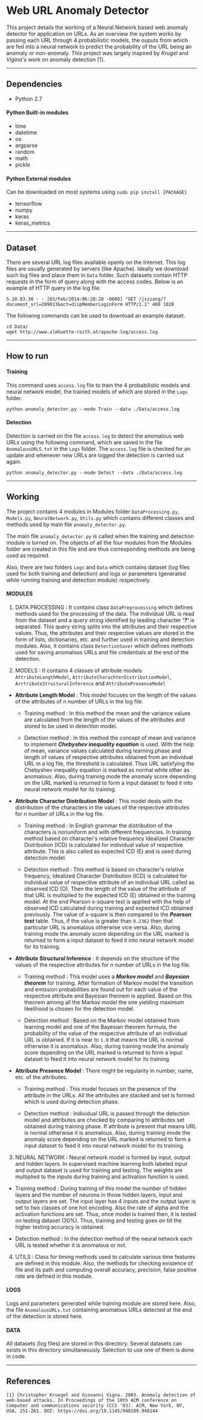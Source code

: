 # Web URL Anomaly Detector
This project details the working of a Neural Network based web anomaly detector for application on URLs. As an overview the system works by passing each URL through 4 probabilistic models, the ouputs from which are fed into a neural network to predict the probability of the URL being an anomaly or non-anomaly. This project was largely inspired by *Krugel* and *Vigina's* work on anomaly detection [1].

---
## Dependencies
- Python 2.7
#### Python Built-in modules
- time
- datetime
- os
- argparse
- random
- math
- pickle
#### Python External modules
Can be downloaded on most systems using `sudo pip install {PACKAGE}`
- tensorflow
- numpy
- keras
- keras_metrics

---
## Dataset
There are several URL log files available openly on the Internet. This log files are usually generated by servers (like Apache). Ideally we download such log files and place them in `Data` folder. Such datasets contain HTTP requests in the form of query along with the access codes. Below is an example of HTTP query in the log file.
```
5.10.83.30 - - [03/Feb/2014:06:28:28 -0600] "GET /jszzang/?document_srl=209013&act=dispMemberLoginForm HTTP/1.1" 400 1020
```
The following commands can be used to download an example dataset.
```
cd Data/
wget http://www.almhuette-raith.at/apache-log/access.log
```

---
## How to run
#### Training
This command uses `access.log` file to train the 4 probabilistic models and neural network model, the trained models of which are stored in the `Logs` folder.
```
python anomaly_detector.py --mode Train --data ./Data/access.log
```
#### Detection
Detection is carried on the file `access.log` to detect the anomalous web URLs using the following command, which are saved in the file `AnomalousURLS.txt` in the `Logs` folder. The `access.log` file is checked for an update and whenever new URLs are logged the detection is carried out again.
```
python anomaly_detector.py --mode Detect --data ./Data/access.log
```

---
## Working
The project contains 4 modules in Modules folder `DataProcessing.py`, `Models.py`, `NeuralNetwork.py`, `Utils.py` which contains different classes and methods used by main file `anomaly_detector.py`.

The main file `anomaly_detector.py` is called when the training and detection module is turned on. The objects of all the four modules from the Modules folder are created in this file and are thus corresponding methods are being used as required.

Also, there are two folders `Logs` and `Data` which contains dataset (log files used for both training and detection) and logs or parameters (generated while running training and detection module) respectively.

#### MODULES

1. DATA PROCESSING : It contains class `DataPreprocessing` which defines methods used for the processing of the data. The individual URL is read from the dataset and a query string identified by leading character ***'?'*** is separated. This query string splits into the attributes and their respective values. Thus, the attributes and their respective values are stored in the form of lists, dictionaries, etc. and further used in training and detection modules. Also, it contains class `DetectionSaver` which defines methods used for saving anomalous URLs and file credentials at the end of the detection.

2. MODELS : It contains 4 classes of attribute models `AttributeLengthModel`, `AttributeCharachterDistributionModel`, `ArrtributeStructuralInference` and `AttributePresenceModel`

  - **Attribute Length Model** : This model focuses on the length of the values of the attributes of n number of URLs in the log file.

    - Training method : In this method the mean and the variance values are calculated from the length of the values of the attributes and stored to be used in detection model.

    - Detection method : In this method the concept of mean and variance to implement ***Chebyshev inequality equation*** is used. With the help of mean, variance values calculated during learning phase and length of values of respective attributes obtained from an individual URL in a log file, the threshold is calculated. Thus URL satisfying the Chebyshev inequality equation is marked as normal while other as anomalous. Also, during training mode the anomaly score depending on the URL marked is returned to form a input dataset to feed it into neural network model for its training.

  - **Attribute Character Distribution Model** : This model deals with the distribution of the characters in the values of the respective attributes for *n* number of URLs in the log file.

    - Training method  : In English grammar the distribution of the characters is nonuniform and with different frequencies. In training method based on character's relative frequency Idealized Character Distribution (ICD) is calculated for individual value of respective attribute. This is also called as expected ICD (E) and is used during detection model.

    - Detection method : This method is based on character's relative frequency, Idealized Character Distribution (ICD) is calculated for individual value of respective attribute of an individual URL called as observed ICD (O). Then the length of the value of the attribute of that URL is multiplied to the expected ICD (E) obtained in the training model. At the end Pearson x-square test is applied with the help of observed ICD calculated during training and expected ICD obtained previously. The value of x-square is then compared to the ***Pearson test*** table. Thus, if the value is greater than `9.2362` then that particular URL is anomalous otherwise vice versa. Also, during training mode the anomaly score depending on the URL marked is returned to form a input dataset to feed it into neural network model for its training.

  - **Attribute Structural Inference** : It depends on the structure of the values of the respective attributes for *n* number of URLs in the log file.

    - Training method : This model uses a ***Markov model*** and ***Bayesian theorem*** for training. After formation of Markov model the transition and emission probabilities are found out for each value of the respective attribute and Bayesian theorem is applied. Based on this theorem among all the Markov model the one yielding maximum likelihood is chosen for the detection model.

    - Detection method : Based on the Markov model obtained from learning model and one of the Bayesian theorem formula, the probability of the value of the respective attribute of an individual URL is obtained. If it is near to `1.0` that means the URL is normal otherwise it is anomalous. Also, during training mode the anomaly score depending on the URL marked is returned to form a input dataset to feed it into neural network model for its training.

  - **Attribute Presence Model** : There might be regularity in number, name, etc. of the attributes.

    - Training method : This model focuses on the presence of the attribute in the URLs. All the attributes are stacked and set is formed which is used during detection phase.

    - Detection method : Individual URL is passed through the detection model and attributes are checked by comparing to attributes set obtained during training phase. If attribute is present that means URL is normal otherwise it is anomalous. Also, during training mode the anomaly score depending on the URL marked is returned to form a input dataset to feed it into neural network model for its training.

3. NEURAL NETWORK : Neural network model is formed by input, output and hidden layers. In supervised machine learning both labeled input and output dataset is used for training and testing. The weights are multiplied to the inputs during training and activation function is used.

  - Training method : During training of this model the number of hidden layers and the number of neurons in those hidden layers, input and output layers are set. The input layer has 4 inputs and the output layer is set to two classes of one hot encoding. Also the rate of alpha and the activation functions are set. Thus, once model is trained then, it is tested on testing dataset (30%). Thus, training and testing goes on till the higher testing accuracy is obtained.

  - Detection method : In the detection method of the neural network each URL is tested whether it is anomalous or not.

4. UTILS : Class for timing methods used to calculate various time features are defined in this module. Also, the methods for checking existence of file and its path and computing overall accuracy, precision, false positive rate are defined in this module.


#### LOGS

Logs and parameters generated while training module are stored here. Also, the file `AnomalousURLs.txt` containing anomalous URLs detected at the end of the detection is stored here.


#### DATA

All datasets (log files) are stored in this directory. Several datasets can exists in this directory simultaneously. Selection to use one of them is done in code.

---
## References
```
[1] Christopher Kruegel and Giovanni Vigna. 2003. Anomaly detection of web-based attacks. In Proceedings of the 10th ACM conference on Computer and communications security (CCS '03). ACM, New York, NY, USA, 251-261. DOI: https://doi.org/10.1145/948109.948144
```
